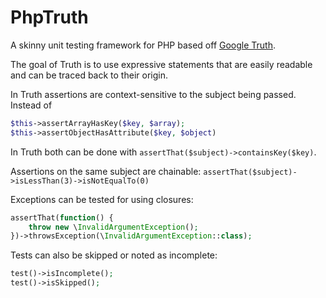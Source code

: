 

PhpTruth
=====

A skinny unit testing framework for PHP based off [Google Truth](http://google.github.io/truth/).

The goal of Truth is to use expressive statements that are easily readable and can be traced back to their origin.

In Truth assertions are context-sensitive to the subject being passed. Instead of

```php
$this->assertArrayHasKey($key, $array);
$this->assertObjectHasAttribute($key, $object)
```

In Truth both can be done with `assertThat($subject)->containsKey($key)`.

Assertions on the same subject are chainable: `assertThat($subject)->isLessThan(3)->isNotEqualTo(0)`

Exceptions can be tested for using closures:

```php
assertThat(function() {
	throw new \InvalidArgumentException();
})->throwsException(\InvalidArgumentException::class);
```

Tests can also be skipped or noted as incomplete:

```php
test()->isIncomplete();
test()->isSkipped();
```


